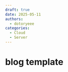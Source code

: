 ```yaml
---
draft: true
date: 2025-05-11
authors:
  - dotoryeee
categories:
  - Cloud
  - Server
---
```

# blog template

<!-- more -->

